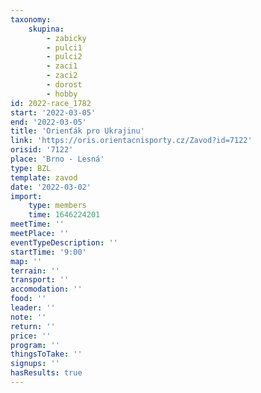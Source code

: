 ```yaml
---
taxonomy:
    skupina:
        - zabicky
        - pulci1
        - pulci2
        - zaci1
        - zaci2
        - dorost
        - hobby
id: 2022-race_1782
start: '2022-03-05'
end: '2022-03-05'
title: 'Orienťák pro Ukrajinu'
link: 'https://oris.orientacnisporty.cz/Zavod?id=7122'
orisid: '7122'
place: 'Brno - Lesná'
type: BZL
template: zavod
date: '2022-03-02'
import:
    type: members
    time: 1646224201
meetTime: ''
meetPlace: ''
eventTypeDescription: ''
startTime: '9:00'
map: ''
terrain: ''
transport: ''
accomodation: ''
food: ''
leader: ''
note: ''
return: ''
price: ''
program: ''
thingsToTake: ''
signups: ''
hasResults: true
---
```


